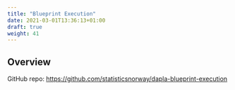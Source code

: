 ```yaml
---
title: "Blueprint Execution"
date: 2021-03-01T13:36:13+01:00
draft: true
weight: 41
---
```


## Overview

GitHub repo: https://github.com/statisticsnorway/dapla-blueprint-execution
